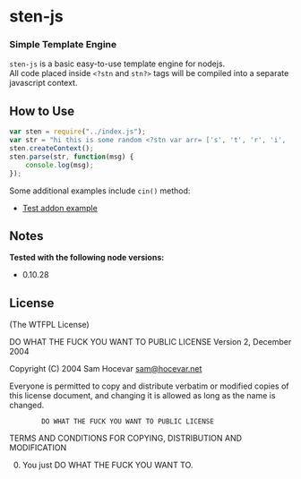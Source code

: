 sten-js
=========
### Simple Template Engine

`sten-js` is a basic easy-to-use template engine for nodejs.<br/>
All code placed inside `<?stn` and `stn?>` tags will be compiled into a separate javascript context.


How to Use
----------

```javascript
var sten = require("../index.js");
var str = "hi this is some random <?stn var arr= ['s', 't', 'r', 'i', 'n', 'g'];  print(arr.join('-'));  stn?> to parse";
sten.createContext();
sten.parse(str, function(msg) {
    console.log(msg);
});
```

Some additional examples include `cin()` method:

 * [Test addon example](https://github.com/alex2stf/sten-js/blob/master/test/testaddon.js)

Notes
-----

**Tested with the following node versions:**
- 0.10.28


License
-------

(The WTFPL License)

  DO WHAT THE FUCK YOU WANT TO PUBLIC LICENSE
                    Version 2, December 2004

 Copyright (C) 2004 Sam Hocevar <sam@hocevar.net>

 Everyone is permitted to copy and distribute verbatim or modified
 copies of this license document, and changing it is allowed as long
 as the name is changed.

            DO WHAT THE FUCK YOU WANT TO PUBLIC LICENSE
   TERMS AND CONDITIONS FOR COPYING, DISTRIBUTION AND MODIFICATION

  0. You just DO WHAT THE FUCK YOU WANT TO.


[windows-python]: http://www.python.org/getit/windows
[windows-python-v2.7.3]: http://www.python.org/download/releases/2.7.3#download
[msvc2010]: http://go.microsoft.com/?linkid=9709949
[msvc2012]: http://go.microsoft.com/?linkid=9816758
[win7sdk]: http://www.microsoft.com/en-us/download/details.aspx?id=8279
[compiler update for the Windows SDK 7.1]: http://www.microsoft.com/en-us/download/details.aspx?id=4422
